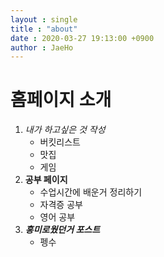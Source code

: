 ```yaml
---
layout : single
title : "about"
date : 2020-03-27 19:13:00 +0900
author : JaeHo
---
```


# 홈페이지 소개

1. *내가 하고싶은 것 작성*
   + 버킷리스트
   + 맛집
   + 게임
2. **공부 페이지**
   + 수업시간에 배운거 정리하기
   + 자격증 공부
   + 영어 공부
3. ***흥미로웠던거 포스트***
   + 펭수